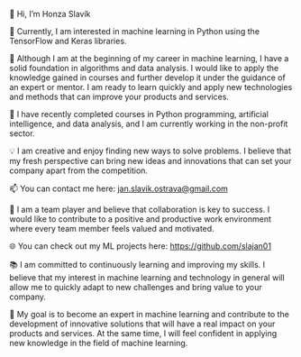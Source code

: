 👋 Hi, I’m Honza Slavík

👀 Currently, I am interested in machine learning in Python using the TensorFlow and Keras libraries.

🧠 Although I am at the beginning of my career in machine learning, I have a solid foundation in algorithms and data analysis. I would like to apply the knowledge gained in courses and further develop it under the guidance of an expert or mentor. I am ready to learn quickly and apply new technologies and methods that can improve your products and services.

🌱 I have recently completed courses in Python programming, artificial intelligence, and data analysis, and I am currently working in the non-profit sector.

💡 I am creative and enjoy finding new ways to solve problems. I believe that my fresh perspective can bring new ideas and innovations that can set your company apart from the competition.

📫 You can contact me here: jan.slavik.ostrava@gmail.com

🤝 I am a team player and believe that collaboration is key to success. I would like to contribute to a positive and productive work environment where every team member feels valued and motivated.

🌐 You can check out my ML projects here: https://github.com/slajan01

📚 I am committed to continuously learning and improving my skills. I believe that my interest in machine learning and technology in general will allow me to quickly adapt to new challenges and bring value to your company.

🎯 My goal is to become an expert in machine learning and contribute to the development of innovative solutions that will have a real impact on your products and services. At the same time, I will feel confident in applying new knowledge in the field of machine learning.
